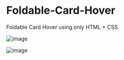 # Foldable-Card-Hover
Foldable Card Hover using only HTML + CSS 


![image](https://user-images.githubusercontent.com/72774408/168296758-80a50364-311b-4457-8e3a-01d5f248e355.png)


![image](https://user-images.githubusercontent.com/72774408/168297076-a234f700-8017-4d1b-be52-8f77f43d9ffd.png)
